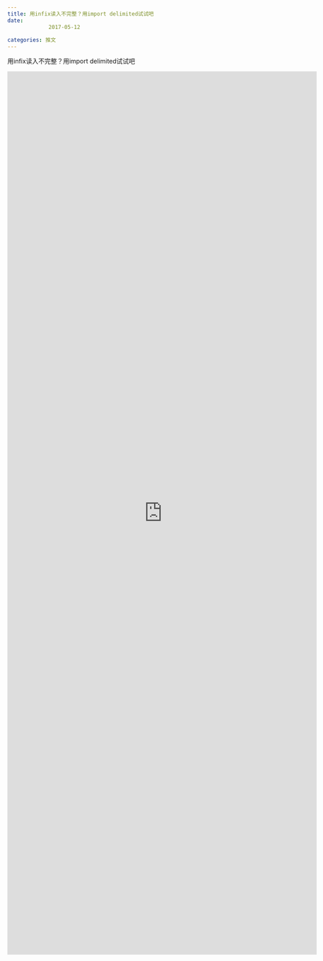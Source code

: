 ```yaml
---
title: 用infix读入不完整？用import delimited试试吧
date: 
             2017-05-12
            
categories: 推文
---
```

用infix读入不完整？用import delimited试试吧<!--more-->
<iframe src="http://202.114.234.173:8669/appbbs/Stata_Article/@用infix读入不完整？用import delimited试试吧.htm" width="700px" height="2000px" scrolling="auto" frameborder=0 ></iframe>